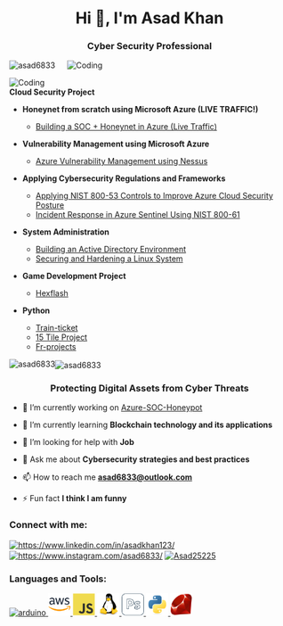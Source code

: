 <h1 align="center">Hi 👋, I'm Asad Khan</h1>
<h3 align="center">Cyber Security Professional</h3> 
<img align="right" alt="Coding" width="400" src="https://cdn.dribbble.com/users/1162077/screenshots/3848914/programmer.gif">

<p align="left"> <img src="https://komarev.com/ghpvc/?username=asad6833&label=Profile%20views&color=0e75b6&style=flat" alt="asad6833" /> </p>
<img align="left" alt="Coding" width="100" src="https://camo.githubusercontent.com/a6a1709cc005dda086eb7634a72382b0b6c32b6c59c224ad22b9d6574177d173/68747470733a2f2f692e696d6775722e636f6d2f3144445a3455692e706e67">
<br> 
<b>Cloud Security Project</b>

- <b>Honeynet from scratch using Microsoft Azure (LIVE TRAFFIC!)</b>
  - [Building a SOC + Honeynet in Azure (Live Traffic)](https://github.com/asad6833/Azure-SOC-Honeypot)
 - <b>Vulnerability Management using Microsoft Azure</b>
   - [Azure Vulnerability Management using Nessus](https://github.com/asad6833/Azure-Vulnerability-Management-using-Nessus/blob/main/README.md) 
- <b>Applying Cybersecurity Regulations and Frameworks</b>
  - [Applying NIST 800-53 Controls to Improve Azure Cloud Security Posture](https://github.com/asad6833/Applying-NIST-800-53-Controls-to-Improve-Azure-Cloud-Security-Posture)
  - [Incident Response in Azure Sentinel Using NIST 800-61](https://github.com/asad6833/Azure-Incident-Response/tree/main)
- <b>System Administration</b>
  - [Building an Active Directory Environment](https://github.com/asad6833/Active-Directory)
  - [Securing and Hardening a Linux System](https://github.com/asad6833/Securing-and-Hardening-a-Linux-System)
 
- <b>Game Development Project</b>
  - [Hexflash](https://github.com/asad6833/Hexflash-)
  
- <b>Python</b>
  - [Train-ticket](https://github.com/asad6833/train-ticket)
  - [15 Tile Project](https://github.com/asad6833/15--tile--project)
  - [Fr-projects](https://github.com/asad6833/Fr-projects-)
  


<p><img align="left" src="https://github-readme-stats.vercel.app/api/top-langs?username=asad6833&show_icons=true&locale=en&layout=compact" alt="asad6833" /></p>



<p><img align="center" src="https://github-readme-streak-stats.herokuapp.com/?user=asad6833&" alt="asad6833" /></p>

<div style="text-align: center;">
  <h3>Protecting Digital Assets from Cyber Threats</h3>
</div>

- 🔭 I’m currently working on [Azure-SOC-Honeypot](https://github.com/asad6833/asad6833.git)

- 🌱 I’m currently learning **Blockchain technology and its applications**

- 🤝 I’m looking for help with **Job**

- 💬 Ask me about **Cybersecurity strategies and best practices**

- 📫 How to reach me **asad6833@outlook.com**

- ⚡ Fun fact **I think I am funny**

<h3 align="left">Connect with me:</h3>
<p align="left">
<a href="https://linkedin.com/in/https://www.linkedin.com/in/asadkhan123/" target="blank"><img align="center" src="https://raw.githubusercontent.com/rahuldkjain/github-profile-readme-generator/master/src/images/icons/Social/linked-in-alt.svg" alt="https://www.linkedin.com/in/asadkhan123/" height="30" width="40" /></a>
<a href="https://instagram.com/https://www.instagram.com/asad6833/" target="blank"><img align="center" src="https://raw.githubusercontent.com/rahuldkjain/github-profile-readme-generator/master/src/images/icons/Social/instagram.svg" alt="https://www.instagram.com/asad6833/" height="30" width="40" /></a>
<a href="https://x.com/Asad25225" target="_blank"><img align="center" src="https://raw.githubusercontent.com/rahuldkjain/github-profile-readme-generator/master/src/images/icons/Social/twitter.svg" alt="Asad25225" height="30" width="40" /></a>
</p>

<h3 align="left">Languages and Tools:</h3>
<p align="left"> 
  <a href="https://www.arduino.cc/" target="_blank" rel="noreferrer"> 
    <img src="https://cdn.worldvectorlogo.com/logos/arduino-1.svg" alt="arduino" width="40" height="40"/> 
  </a> 
  <a href="https://aws.amazon.com" target="_blank" rel="noreferrer"> 
    <img src="https://raw.githubusercontent.com/devicons/devicon/master/icons/amazonwebservices/amazonwebservices-original-wordmark.svg" alt="aws" width="40" height="40"/> 
  </a> 
  <a href="https://developer.mozilla.org/en-US/docs/Web/JavaScript" target="_blank" rel="noreferrer"> 
    <img src="https://raw.githubusercontent.com/devicons/devicon/master/icons/javascript/javascript-original.svg" alt="javascript" width="40" height="40"/> 
  </a> 
  <a href="https://www.linux.org/" target="_blank" rel="noreferrer"> 
    <img src="https://raw.githubusercontent.com/devicons/devicon/master/icons/linux/linux-original.svg" alt="linux" width="40" height="40"/> 
  </a> 
  <a href="https://www.photoshop.com/en" target="_blank" rel="noreferrer"> 
    <img src="https://raw.githubusercontent.com/devicons/devicon/master/icons/photoshop/photoshop-line.svg" alt="photoshop" width="40" height="40"/> 
  </a> 
  <a href="https://www.python.org" target="_blank" rel="noreferrer"> 
    <img src="https://raw.githubusercontent.com/devicons/devicon/master/icons/python/python-original.svg" alt="python" width="40" height="40"/> 
  </a> 
  <a href="https://www.ruby-lang.org/en/" target="_blank" rel="noreferrer"> 
    <img src="https://raw.githubusercontent.com/devicons/devicon/master/icons/ruby/ruby-original.svg" alt="ruby" width="40" height="40"/> 
  </a> 
</p>


